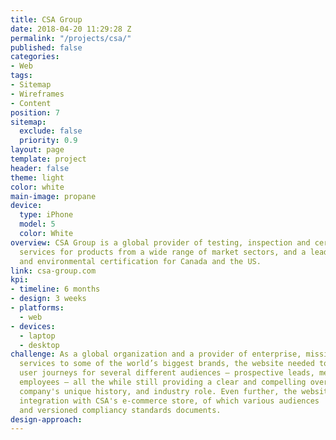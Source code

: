 ```yaml
---
title: CSA Group
date: 2018-04-20 11:29:28 Z
permalink: "/projects/csa/"
published: false
categories:
- Web
tags:
- Sitemap
- Wireframes
- Content
position: 7
sitemap:
  exclude: false
  priority: 0.9
layout: page
template: project
header: false
theme: light
color: white
main-image: propane
device:
  type: iPhone
  model: 5
  color: White
overview: CSA Group is a global provider of testing, inspection and certification
  services for products from a wide range of market sectors, and a leader in safety
  and environmental certification for Canada and the US.
link: csa-group.com
kpi:
- timeline: 6 months
- design: 3 weeks
- platforms:
  - web
- devices:
  - laptop
  - desktop
challenge: As a global organization and a provider of enterprise, mission-critical
  services to some of the world’s biggest brands, the website needed to provide concise
  user journeys for several different audiences – prospective leads, members, and
  employees – all the while still providing a clear and compelling overview of the
  company's unique history, and industry role. Even further, the website required
  integration with CSA's e-commerce store, of which various audiences  purchase yearly
  and versioned compliancy standards documents.
design-approach: 
---
```


